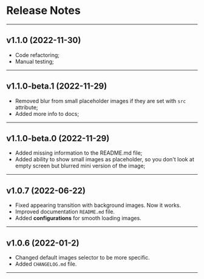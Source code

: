 # Release Notes

----

## v1.1.0 (2022-11-30)

- Code refactoring;
- Manual testing;

----

## v1.1.0-beta.1 (2022-11-29)

- Removed blur from small placeholder images if they are set with `src` attribute;
- Added more info to docs;

----

## v1.1.0-beta.0 (2022-11-29)

- Added missing information to the README.md file;
- Added ability to show small images as placeholder, so you don't look at empty screen but blurred mini version of the image;

----

## v1.0.7 (2022-06-22)

- Fixed appearing transition with background images. Now it works.
- Improved documentation `README.md` file.
- Added **configurations** for smooth loading images.

----

## v1.0.6 (2022-01-2)

- Changed default images selector to be more specific.
- Added `CHANGELOG.md` file.

----